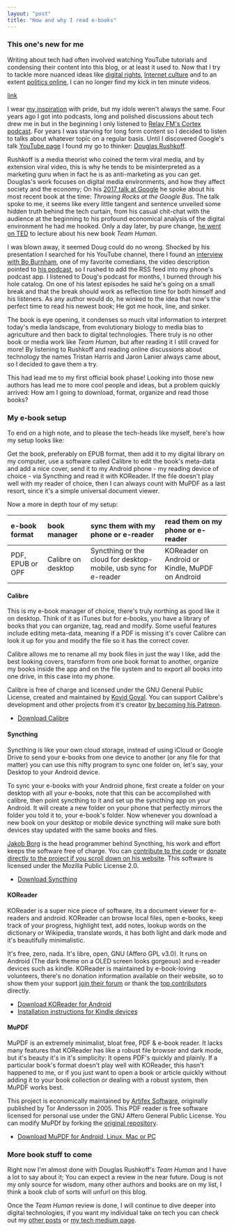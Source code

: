 ```yaml
---
layout: "post"
title: "How and why I read e-books"
---
```


### This one's new for me

Writing about tech had often involved watching YouTube tutorials and condensing their content into this blog, or at least it used to.<!--more--> Now that I try to tackle more nuanced ideas like [digital rights][1], [Internet culture][2] and to an extent [politics online][3], I can no longer find my kick in ten minute videos.


[link](###My-e-book-setup)

[1]: https://alex-esc.github.io/posts/what-tech-says-about-us.html
[2]: https://alex-esc.github.io/posts/alt-tech.html
[3]: https://alex-esc.github.io/posts/dont-quit-social-media-fix-social-media.html

I wear [my inspiration][4] with pride, but my idols weren't always the same. Four years ago I got into podcasts, long and polished discussions about tech drew me in but in the beginning I only listened to [Relay FM's Cortex podcast][5]. For years I was starving for long form content so I decided to listen to talks about whatever topic on a regular basis. Until I discovered Google's talk [YouTube page][6] I found my go to thinker: [Douglas Rushkoff][7].

[4]: https://alex-esc.github.io/posts/im-on-medium.html
[5]: https://www.relay.fm/cortex
[6]: https://invidio.us/user/AtGoogleTalks
[7]: https://en.wikipedia.org/wiki/Douglas_Rushkoff

Rushkoff is a media theorist who coined the term viral media, and by extension viral video, this is why he tends to be misinterpreted as a marketing guru when in fact he is as anti-marketing as you can get. Douglas's work focuses on digital media environments, and how they affect society and the economy; On his [2017 talk at Google][8] he spoke about his most recent book at the time: *Throwing Rocks at the Google Bus*. The talk spoke to me, it seems like every little tangent and sentence unveiled some hidden truth behind the tech curtain, from his casual chit-chat with the audience at the beginning to his profound economical analysis of the digital environment he had me hooked. Only a day later, by pure change, [he went on TED][9] to lecture about his new book *Team Human*.

I was blown away, it seemed Doug could do no wrong. Shocked by his presentation I searched for his YouTube channel, there I found an [interview with Bo Burnham][10], one of my favorite comedians, the video description pointed to [his podcast][11], so I rushed to add the RSS feed into my phone's podcast app. I listened to Doug's podcast for months, I burned through his hole catalog. On one of his latest episodes he said he's going on a small break and that the break should work as reflection time for both himself and his listeners. As any author would do, he winked to the idea that now's the perfect time to read his newest book; He got me hook, line, and sinker.

[8]: https://invidio.us/watch?v=0EnmH95016w
[9]: https://invidio.us/watch?v=Is1YUQVYkvY
[10]: https://invidio.us/watch?v=TkUt_KG0zAc
[11]: https://teamhuman.fm/

The book is eye opening, it condenses so much vital information to interpret today's media landscape, from evolutionary biology to media bias to agriculture and then back to digital technologies. There truly is no other book or media work like *Team Human*, but after reading it I still craved for more! By listening to Rushkoff and reading online discussions about technology the names Tristan Harris and Jaron Lanier always came about, so I decided to gave them a try.

This had lead me to my first official book phase! Looking into those new authors has lead me to more cool people and ideas, but a problem quickly arrived: How am I going to download, format, organize and read those books?

### My e-book setup

To end on a high note, and to please the tech-heads like myself, here's how my setup looks like:

Get the book, preferably on EPUB format, then add it to my digital library on my computer, use a software called Calibre to edit the book's meta-data and add a nice cover, send it to my Android phone - my reading device of choice - via Syncthing and read it with KOReader. If the file doesn't play well with my reader of choice, then I can always count with MuPDF as a last resort, since it's a simple universal document viewer.

Now a more in depth tour of my setup:


| e-book format    | book manager       | sync them with my phone or e-reader                              | read them on my phone or e-reader               |
|:-----------------|:-------------------|:-----------------------------------------------------------------|:------------------------------------------------|
| PDF, EPUB or OPF | Calibre on desktop | Syncthing or the cloud for desktop-mobile, usb sync for e-reader | KOReader on Android or Kindle, MuPDF on Android |


#### Calibre

This is my e-book manager of choice, there's truly northing as good like it on desktop. Think of it as iTunes but for e-books, you have a library of books that you can organize, tag, read and modify. Some useful features include editing meta-data, meaning if a PDF is missing it's cover Calibre can look it up for you and modify the file so it has the correct cover.

Calibre allows me to rename all my book files in just the way I like, add the best looking covers, transform from one book format to another, organize my books inside the app and on the file system and to export all books into one drive, in this case into my phone.

Calibre is free of charge and licensed under the GNU General Public License, created and maintained by [Kovid Goyal](https://kovidgoyal.net/). You can support Calibre's development and other projects from it's creator [by becoming his Patreon](https://www.patreon.com/kovidgoyal).

* [Download Calibre](https://calibre-ebook.com/)

#### Syncthing

Syncthing is like your own cloud storage, instead of using iCloud or Google Drive to send your e-books from one device to another (or any file for that matter) you can use this nifty program to sync one folder on, let's say, your Desktop to your Android device.

To sync your e-books with your Android phone, first create a folder on your desktop with all your e-books, note that this can be accomplished with calibre, then point syncthing to it and set up the syncthing app on your Android. It will create a new folder on your phone that perfectly mirrors the folder you told it to, your e-book's folder. Now whenever you download a new book on your desktop or mobile device syncthing will make sure both devices stay updated with the same books and files.

[Jakob Borg](https://twitter.com/jakobborg) is the head programmer behind Syncthing, his work and effort keeps the software free of charge. You can [contribute to the code](https://github.com/syncthing/syncthing) or [donate directly to the project if you scroll down on his website](https://syncthing.net/). This software is licensed under the Mozilla Public License 2.0.

* [Download Syncthing](https://syncthing.net/)



#### KOReader

KOReader is a super nice piece of software, its a document viewer for e-readers and android. KOReader can browse local files, open e-books, keep track of your progress, highlight text, add notes, lookup words on the dictionary or Wikipedia, translate words, it has both light and dark mode and it's beautifully minimalistic.

It's free, zero, nada. It's libre, open, GNU (Affero GPL v3.0). It runs on Android (The dark theme on a OLED screen looks gorgeous) and e-reader devices such as kindle. KOReader is maintained by e-book-loving volunteers, there's no donation information available on their website, so to show them your support [join their forum](https://www.mobileread.com/forums/forumdisplay.php?f=276) or thank the [top contributors](https://github.com/koreader/koreader#contributors) directly.

* [Download KOReader for Android](https://f-droid.org/en/packages/org.koreader.launcher/)
* [Installation instructions for Kindle devices](https://github.com/koreader/koreader/wiki/Installation-on-Kindle-devices)


#### MuPDF

MuPDF is an extremely minimalist, bloat free, PDF & e-book reader. It lacks many features that KOReader has like a robust file browser and dark mode, but it's beauty it's in it's simplicity: It opens PDF's quickly and plainly. If a particular book's format doesn't play well with KOReader, this hasn't happened to me, or if you just want to open a book or article quickly without adding it to your book collection or dealing with a robust system, then MuPDF works best.

This project is economically maintained by [Artifex Software](https://artifex.com/), originally published by Tor Andersson in 2005. This PDF reader is free software licensed for personal use under the GNU Affero General Public License. You can modify MuPDf by forking the [original repository](http://git.ghostscript.com/?p=mupdf.git;a=summary).

* [Download MuPDF for Android, Linux, Mac or PC](https://mupdf.com/)


### More book stuff to come

Right now I'm almost done with Douglas Rushkoff's *Team Human* and I have a lot to say about it; You can expect a review in the near future. Doug is not my only source for wisdom, many other authors and books are on my list, I think a book club of sorts will unfurl on this blog.

Once the *Team Human* review is done, I will continue to dive deeper into digital technologies, if you want my individual take on tech you can check out my [other posts](https://alex-esc.github.io/posts/archive.html) or [my tech medium page](https://medium.com/digital-rights).